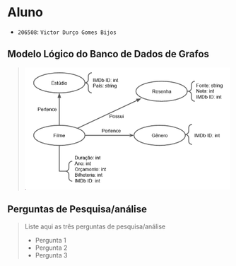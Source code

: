 # Aluno

- `206508`: `Victor Durço Gomes Bijos`

## Modelo Lógico do Banco de Dados de Grafos

> ![Diagrama de Orquestração](images/modelo-logico-grafos.png)

## Perguntas de Pesquisa/análise

> Liste aqui as três perguntas de pesquisa/análise
>
> - Pergunta 1
> - Pergunta 2
> - Pergunta 3
